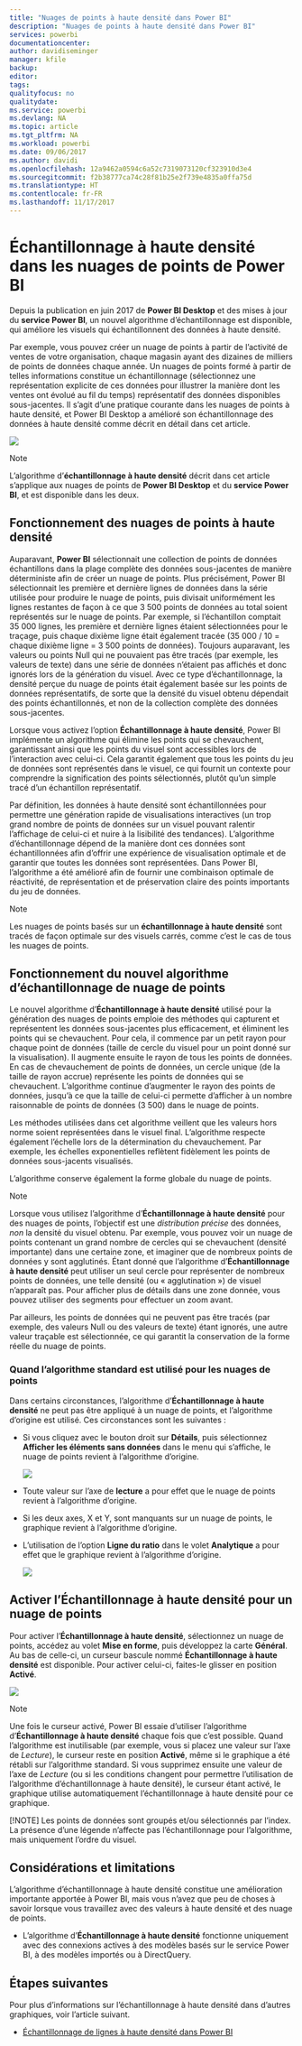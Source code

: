```yaml
---
title: "Nuages de points à haute densité dans Power BI"
description: "Nuages de points à haute densité dans Power BI"
services: powerbi
documentationcenter: 
author: davidiseminger
manager: kfile
backup: 
editor: 
tags: 
qualityfocus: no
qualitydate: 
ms.service: powerbi
ms.devlang: NA
ms.topic: article
ms.tgt_pltfrm: NA
ms.workload: powerbi
ms.date: 09/06/2017
ms.author: davidi
ms.openlocfilehash: 12a9462a0594c6a52c7319073120cf323910d3e4
ms.sourcegitcommit: f2b38777ca74c28f81b25e2f739e4835a0ffa75d
ms.translationtype: HT
ms.contentlocale: fr-FR
ms.lasthandoff: 11/17/2017
---
```

# <a name="high-density-sampling-in-power-bi-scatter-charts"></a>Échantillonnage à haute densité dans les nuages de points de Power BI
Depuis la publication en juin 2017 de **Power BI Desktop** et des mises à jour du **service Power BI**, un nouvel algorithme d’échantillonnage est disponible, qui améliore les visuels qui échantillonnent des données à haute densité.

Par exemple, vous pouvez créer un nuage de points à partir de l’activité de ventes de votre organisation, chaque magasin ayant des dizaines de milliers de points de données chaque année. Un nuages de points formé à partir de telles informations constitue un échantillonnage (sélectionnez une représentation explicite de ces données pour illustrer la manière dont les ventes ont évolué au fil du temps) représentatif des données disponibles sous-jacentes. Il s’agit d’une pratique courante dans les nuages de points à haute densité, et Power BI Desktop a amélioré son échantillonnage des données à haute densité comme décrit en détail dans cet article.

![](media/desktop-high-density-scatter-charts/high-density-scatter-charts_01.png)

> [!NOTE]
> L’algorithme d’**échantillonnage à haute densité** décrit dans cet article s’applique aux nuages de points de **Power BI Desktop** et du **service Power BI**, et est disponible dans les deux.
> 
> 

## <a name="how-high-density-scatter-charts-work"></a>Fonctionnement des nuages de points à haute densité
Auparavant, **Power BI** sélectionnait une collection de points de données échantillons dans la plage complète des données sous-jacentes de manière déterministe afin de créer un nuage de points. Plus précisément, Power BI sélectionnait les première et dernière lignes de données dans la série utilisée pour produire le nuage de points, puis divisait uniformément les lignes restantes de façon à ce que 3 500 points de données au total soient représentés sur le nuage de points. Par exemple, si l’échantillon comptait 35 000 lignes, les première et dernière lignes étaient sélectionnées pour le traçage, puis chaque dixième ligne était également tracée (35 000 / 10 = chaque dixième ligne = 3 500 points de données). Toujours auparavant, les valeurs ou points Null qui ne pouvaient pas être tracés (par exemple, les valeurs de texte) dans une série de données n’étaient pas affichés et donc ignorés lors de la génération du visuel. Avec ce type d’échantillonnage, la densité perçue du nuage de points était également basée sur les points de données représentatifs, de sorte que la densité du visuel obtenu dépendait des points échantillonnés, et non de la collection complète des données sous-jacentes.

Lorsque vous activez l’option **Échantillonnage à haute densité**, Power BI implémente un algorithme qui élimine les points qui se chevauchent, garantissant ainsi que les points du visuel sont accessibles lors de l’interaction avec celui-ci. Cela garantit également que tous les points du jeu de données sont représentés dans le visuel, ce qui fournit un contexte pour comprendre la signification des points sélectionnés, plutôt qu’un simple tracé d’un échantillon représentatif.

Par définition, les données à haute densité sont échantillonnées pour permettre une génération rapide de visualisations interactives (un trop grand nombre de points de données sur un visuel pouvant ralentir l’affichage de celui-ci et nuire à la lisibilité des tendances). L’algorithme d’échantillonnage dépend de la manière dont ces données sont échantillonnées afin d’offrir une expérience de visualisation optimale et de garantir que toutes les données sont représentées. Dans Power BI, l’algorithme a été amélioré afin de fournir une combinaison optimale de réactivité, de représentation et de préservation claire des points importants du jeu de données.

> [!NOTE]
> Les nuages de points basés sur un **échantillonnage à haute densité** sont tracés de façon optimale sur des visuels carrés, comme c’est le cas de tous les nuages de points.
> 
> 

## <a name="how-the-new-scatter-chart-sampling-algorithm-works"></a>Fonctionnement du nouvel algorithme d’échantillonnage de nuage de points
Le nouvel algorithme d’**Échantillonnage à haute densité** utilisé pour la génération des nuages de points emploie des méthodes qui capturent et représentent les données sous-jacentes plus efficacement, et éliminent les points qui se chevauchent. Pour cela, il commence par un petit rayon pour chaque point de données (taille de cercle du visuel pour un point donné sur la visualisation). Il augmente ensuite le rayon de tous les points de données. En cas de chevauchement de points de données, un cercle unique (de la taille de rayon accrue) représente les points de données qui se chevauchent. L’algorithme continue d’augmenter le rayon des points de données, jusqu’à ce que la taille de celui-ci permette d’afficher à un nombre raisonnable de points de données (3 500) dans le nuage de points.

Les méthodes utilisées dans cet algorithme veillent que les valeurs hors norme soient représentées dans le visuel final. L’algorithme respecte également l’échelle lors de la détermination du chevauchement. Par exemple, les échelles exponentielles reflètent fidèlement les points de données sous-jacents visualisés.

L’algorithme conserve également la forme globale du nuage de points.

> [!NOTE]
> Lorsque vous utilisez l’algorithme d’**Échantillonnage à haute densité** pour des nuages de points, l’objectif est une *distribution précise* des données, *non* la densité du visuel obtenu. Par exemple, vous pouvez voir un nuage de points contenant un grand nombre de cercles qui se chevauchent (densité importante) dans une certaine zone, et imaginer que de nombreux points de données y sont agglutinés. Étant donné que l’algorithme d’**Échantillonnage à haute densité** peut utiliser un seul cercle pour représenter de nombreux points de données, une telle densité (ou « agglutination ») de visuel n’apparaît pas. Pour afficher plus de détails dans une zone donnée, vous pouvez utiliser des segments pour effectuer un zoom avant.
> 
> 

Par ailleurs, les points de données qui ne peuvent pas être tracés (par exemple, des valeurs Null ou des valeurs de texte) étant ignorés, une autre valeur traçable est sélectionnée, ce qui garantit la conservation de la forme réelle du nuage de points.

### <a name="when-the-standard-algorithm-for-scatter-charts-is-used"></a>Quand l’algorithme standard est utilisé pour les nuages de points
Dans certains circonstances, l’algorithme d’**Échantillonnage à haute densité** ne peut pas être appliqué à un nuage de points, et l’algorithme d’origine est utilisé. Ces circonstances sont les suivantes :

* Si vous cliquez avec le bouton droit sur **Détails**, puis sélectionnez **Afficher les éléments sans données** dans le menu qui s’affiche, le nuage de points revient à l’algorithme d’origine.
  
  ![](media/desktop-high-density-scatter-charts/high-density-scatter-charts_02.png)
* Toute valeur sur l’axe de **lecture** a pour effet que le nuage de points revient à l’algorithme d’origine.
* Si les deux axes, X et Y, sont manquants sur un nuage de points, le graphique revient à l’algorithme d’origine.
* L’utilisation de l’option **Ligne du ratio** dans le volet **Analytique** a pour effet que le graphique revient à l’algorithme d’origine.
  
  ![](media/desktop-high-density-scatter-charts/high-density-scatter-charts_03.png)

## <a name="how-to-turn-on-high-density-sampling-for-a-scatter-chart"></a>Activer l’Échantillonnage à haute densité pour un nuage de points
Pour activer l’**Échantillonnage à haute densité**, sélectionnez un nuage de points, accédez au volet **Mise en forme**, puis développez la carte **Général**. Au bas de celle-ci, un curseur bascule nommé **Échantillonnage à haute densité** est disponible. Pour activer celui-ci, faites-le glisser en position **Activé**.

![](media/desktop-high-density-scatter-charts/high-density-scatter-charts_04.png)

> [!NOTE]
> Une fois le curseur activé, Power BI essaie d’utiliser l’algorithme d’**Échantillonnage à haute densité** chaque fois que c’est possible. Quand l’algorithme est inutilisable (par exemple, vous si placez une valeur sur l’axe de *Lecture*), le curseur reste en position **Activé**, même si le graphique a été rétabli sur l’algorithme standard. Si vous supprimez ensuite une valeur de l’axe de *Lecture* (ou si les conditions changent pour permettre l’utilisation de l’algorithme d’échantillonnage à haute densité), le curseur étant activé, le graphique utilise automatiquement l’échantillonnage à haute densité pour ce graphique.
> 
> [!NOTE]
> Les points de données sont groupés et/ou sélectionnés par l’index. La présence d’une légende n’affecte pas l’échantillonnage pour l’algorithme, mais uniquement l’ordre du visuel.
> 
> 

## <a name="considerations-and-limitations"></a>Considérations et limitations
L’algorithme d’échantillonnage à haute densité constitue une amélioration importante apportée à Power BI, mais vous n’avez que peu de choses à savoir lorsque vous travaillez avec des valeurs à haute densité et des nuage de points.

* L’algorithme d’**Échantillonnage à haute densité** fonctionne uniquement avec des connexions actives à des modèles basés sur le service Power BI, à des modèles importés ou à DirectQuery.

## <a name="next-steps"></a>Étapes suivantes
Pour plus d’informations sur l’échantillonnage à haute densité dans d’autres graphiques, voir l’article suivant.

* [Échantillonnage de lignes à haute densité dans Power BI](desktop-high-density-sampling.md)

